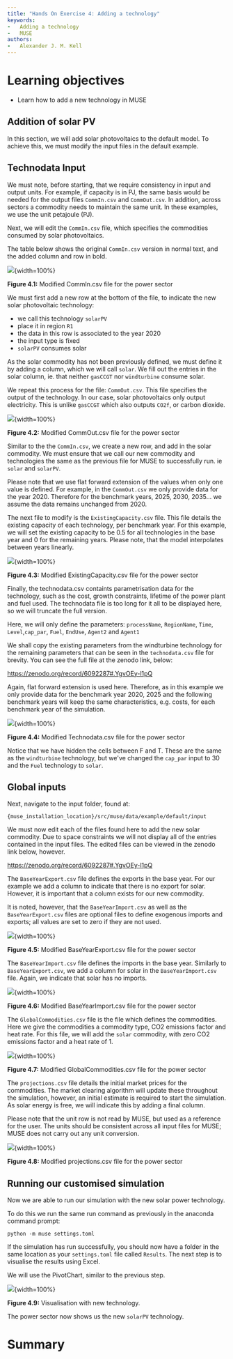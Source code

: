 ```yaml
---
title: "Hands On Exercise 4: Adding a technology"
keywords:
-   Adding a technology
-   MUSE
authors:
-   Alexander J. M. Kell
---
```




# Learning objectives

-   Learn how to add a new technology in MUSE

## Addition of solar PV

In this section, we will add solar photovoltaics to the default model. To achieve this, we must modify the input files in the default example.

## Technodata Input

We must note, before starting, that we require consistency in input and output units. For example, if capacity is in PJ, the same basis would be needed for the output files `CommIn.csv` and `CommOut.csv`. In addition, across sectors a commodity needs to maintain the same unit. In these examples, we use the unit petajoule (PJ).

Next, we will edit the `CommIn.csv` file, which specifies the commodities consumed by solar photovoltaics.

The table below shows the original `CommIn.csv` version in normal text, and the added column and row in bold.

![](assets/Figure_4.1.png){width=100%}

**Figure 4.1:** Modified CommIn.csv file for the power sector

We must first add a new row at the bottom of the file, to indicate the new solar photovoltaic technology:

- we call this technology `solarPV`
- place it in region `R1`
- the data in this row is associated to the year 2020
- the input type is fixed
- `solarPV` consumes solar

As the solar commodity has not been previously defined, we must define it by adding a column, which we will call `solar`. We fill out the entries in the solar column, ie. that neither `gasCCGT` nor `windturbine` consume solar.

We repeat this process for the file: `CommOut.csv`. This file specifies the output of the technology. In our case, solar photovoltaics only output electricity. This is unlike `gasCCGT` which also outputs `CO2f`, or carbon dioxide.

![](assets/Figure_4.2.png){width=100%}

**Figure 4.2:** Modified CommOut.csv file for the power sector

Similar to the the `CommIn.csv`, we create a new row, and add in the solar commodity. We must ensure that we call our new commodity and technologies the same as the previous file for MUSE to successfully run. ie `solar` and `solarPV`.

Please note that we use flat forward extension of the values when only one value is defined. For example, in the `CommOut.csv` we only provide data for the year 2020. Therefore for the benchmark years, 2025, 2030, 2035… we assume the data remains unchanged from 2020.

The next file to modify is the `ExistingCapacity.csv` file. This file details the existing capacity of each technology, per benchmark year. For this example, we will set the existing capacity to be 0.5 for all technologies in the base year and 0 for the remaining years. Please note, that the model interpolates between years linearly.

![](assets/Figure_4.3.png){width=100%}

**Figure 4.3:** Modified ExistingCapacity.csv file for the power sector

Finally, the technodata.csv containts parametrisation data for the technology, such as the cost, growth constraints, lifetime of the power plant and fuel used. The technodata file is too long for it all to be displayed here, so we will truncate the full version.

Here, we will only define the parameters: `processName`, `RegionName`, `Time`, `Level`,`cap_par`, `Fuel`, `EndUse`, `Agent2` and `Agent1`

We shall copy the existing parameters from the windturbine technology for the remaining parameters that can be seen in the `technodata.csv` file for brevity. You can see the full file at the zenodo link, below:

https://zenodo.org/record/6092287#.YgvOEy-l1pQ

Again, flat forward extension is used here. Therefore, as in this example we only provide data for the benchmark year 2020, 2025 and the following benchmark years will keep the same characteristics, e.g. costs, for each benchmark year of the simulation.


![](assets/Figure_4.4.png){width=100%}

**Figure 4.4:** Modified Technodata.csv file for the power sector

Notice that we have hidden the cells between F and T. These are the same as the `windturbine` technology, but we've changed the `cap_par` input to 30 and the `Fuel` technology to `solar`.

## Global inputs

Next, navigate to the input folder, found at:

```
{muse_installation_location}/src/muse/data/example/default/input
```

We must now edit each of the files found here to add the new solar commodity. Due to space constraints we will not display all of the entries contained in the input files. The edited files can be viewed in the zenodo link below, however.

https://zenodo.org/record/6092287#.YgvOEy-l1pQ

The `BaseYearExport.csv` file defines the exports in the base year. For our example we add a column to indicate that there is no export for solar. However, it is important that a column exists for our new commodity.

It is noted, however, that the `BaseYearImport.csv` as well as the `BaseYearExport.csv` files are optional files to define exogenous imports and exports; all values are set to zero if they are not used.

![](assets/Figure_4.5.png){width=100%}

**Figure 4.5:** Modified BaseYearExport.csv file for the power sector

The `BaseYearImport.csv` file defines the imports in the base year. Similarly to `BaseYearExport.csv`, we add a column for solar in the `BaseYearImport.csv` file. Again, we indicate that solar has no imports.

![](assets/Figure_4.6.png){width=100%}

**Figure 4.6:** Modified BaseYearImport.csv file for the power sector

The `GlobalCommodities.csv` file is the file which defines the commodities. Here we give the commodities a commodity type, CO2 emissions factor and heat rate. For this file, we will add the `solar` commodity, with zero CO2 emissions factor and a heat rate of 1.


![](assets/Figure_4.7.png){width=100%}

**Figure 4.7:** Modified GlobalCommodities.csv file for the power sector

The `projections.csv` file details the initial market prices for the commodities. The market clearing algorithm will update these throughout the simulation, however, an initial estimate is required to start the simulation. As solar energy is free, we will indicate this by adding a final column.

Please note that the unit row is not read by MUSE, but used as a reference for the user. The units should be consistent across all input files for MUSE; MUSE does not carry out any unit conversion.


![](assets/Figure_4.8.png){width=100%}

**Figure 4.8:** Modified projections.csv file for the power sector

## Running our customised simulation

Now we are able to run our simulation with the new solar power technology.

To do this we run the same run command as previously in the anaconda command prompt:

```
python -m muse settings.toml
```

If the simulation has run successfully, you should now have a folder in the same location as your `settings.toml` file called `Results`. The next step is to visualise the results using Excel.

We will use the PivotChart, similar to the previous step.

![](assets/Figure_4.9.png){width=100%}

**Figure 4.9:** Visualisation with new technology.

The power sector now shows us the new `solarPV` technology. 



# Summary


